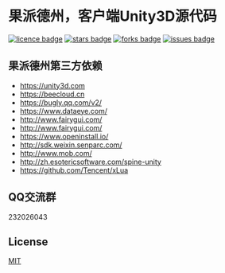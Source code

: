 ﻿# 果派德州，客户端Unity3D源代码
[![licence badge]][licence]
[![stars badge]][stars]
[![forks badge]][forks]
[![issues badge]][issues]

## 果派德州第三方依赖
- https://unity3d.com
- https://beecloud.cn
- https://bugly.qq.com/v2/
- https://www.dataeye.com/
- http://www.fairygui.com/
- http://www.fairygui.com/
- https://www.openinstall.io/
- http://sdk.weixin.senparc.com/
- http://www.mob.com/
- http://zh.esotericsoftware.com/spine-unity
- https://github.com/Tencent/xLua

## QQ交流群
232026043

## License
[MIT](/LICENSE)

[licence badge]:https://img.shields.io/badge/license-MIT-blue.svg
[stars badge]:https://img.shields.io/github/stars/CragonGame/CasinosClient.svg
[forks badge]:https://img.shields.io/github/forks/CragonGame/CasinosClient.svg
[issues badge]:https://img.shields.io/github/issues/CragonGame/CasinosClient.svg

[licence]:https://github.com/CragonGame/CasinosClient/blob/master/LICENSE
[stars]:https://github.com/CragonGame/CasinosClient/stargazers
[forks]:https://github.com/CragonGame/CasinosClient/network
[issues]:https://github.com/CragonGame/CasinosClient/issues
